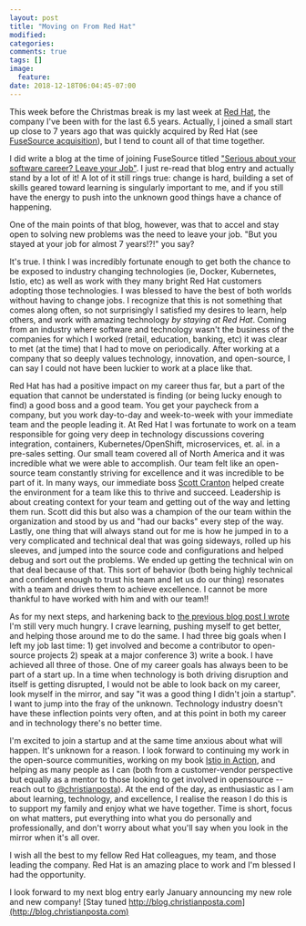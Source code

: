 ```yaml
---
layout: post
title: "Moving on From Red Hat"
modified:
categories: 
comments: true
tags: []
image:
  feature:
date: 2018-12-18T06:04:45-07:00
---
```


This week before the Christmas break is my last week at [Red Hat](https://www.redhat.com/), the company I've been with for the last 6.5 years. Actually, I joined a small start up close to 7 years ago that was quickly acquired by Red Hat (see [FuseSource acquisition](https://www.redhat.com/en/about/press-releases/red-hat-to-acquire-fusesource)), but I tend to count all of that time together. 

I did write a blog at the time of joining FuseSource titled ["Serious about your software career? Leave your Job"](http://blog.christianposta.com/rant/serious-about-your-software-career-leave-your-job/). I just re-read that blog entry and actually stand by a lot of it! A lot of it still rings true: change is hard, building a set of skills geared toward learning is singularly important to me, and if you still have the energy to push into the unknown good things have a chance of happening. 

One of the main points of that blog, however, was that to accel and stay open to solving new problems was the need to leave your job. "But you stayed at your job for almost 7 years!?!" you say? 

It's true. I think I was incredibly fortunate enough to get both the chance to be exposed to industry changing technologies (ie, Docker, Kubernetes, Istio, etc) as well as work with they many bright Red Hat customers adopting those technologies. I was blessed to have the best of both worlds without having to change jobs. I recognize that this is not something that comes along often, so not surprisingly I satisfied my desires to learn, help others, and work with amazing technology _by staying at Red Hat_. Coming from an industry where software and technology wasn't the business of the companies for which I worked (retail, education, banking, etc) it was clear to met (at the time) that I had to move on periodically. After working at a company that so deeply values technology, innovation, and open-source, I can say I could not have been luckier to work at a place like that.  

Red Hat has had a positive impact on my career thus far, but a part of the equation that cannot be understated is finding (or being lucky enough to find) a good boss and a good team. You get your paycheck from a company, but you work day-to-day and week-to-week with your immediate team and the people leading it. At Red Hat I was fortunate to work on a team responsible for going very deep in technology discussions covering integration, containers, Kubernetes/OpenShift, microservices, et. al. in a pre-sales setting. Our small team covered all of North America and it was incredible what we were able to accomplish. Our team felt like an open-source team constantly striving for excellence and it was incredible to be part of it. In many ways, our immediate boss [Scott Cranton](https://www.linkedin.com/in/scottcranton) helped create the environment for a team like this to thrive and succeed. Leadership is about creating context for your team and getting out of the way and letting them run. Scott did this but also was a champion of the our team within the organization and stood by us and "had our backs" every step of the way. Lastly, one thing that will always stand out for me is how he jumped in to a very complicated and technical deal that was going sideways, rolled up his sleeves, and jumped into the source code and configurations and helped debug and sort out the problems. We ended up getting the technical win on that deal because of that. This sort of behavior (both being highly technical and confident enough to trust his team and let us do our thing) resonates with a team and drives them to achieve excellence.  I cannot be more thankful to have worked with him and with our team!!

As for my next steps, and harkening back to [the previous blog post I wrote](http://blog.christianposta.com/rant/serious-about-your-software-career-leave-your-job/) I'm still very much hungry. I crave learning, pushing myself to get better, and helping those around me to do the same. I had three big goals when I left my job last time: 1) get involved and become a contributor to open-source projects 2) speak at a major conference 3) write a book. I have achieved all three of those. One of my career goals has always been to be part of a start up. In a time when technology is both driving disruption and itself is getting disrupted, I would not be able to look back on my career, look myself in the mirror, and say "it was a good thing I didn't join a startup". I want to jump into the fray of the unknown. Technology industry doesn't have these inflection points very often, and at this point in both my career and in technology there's no better time. 

I'm excited to join a startup and at the same time anxious about what will happen. It's unknown for a reason. I look forward to continuing my work in the open-source communities, working on my book [Istio in Action](https://www.manning.com/books/istio-in-action), and helping as many people as I can (both from a customer-vendor perspective but equally as a mentor to those looking to get involved in opensource -- reach out to [@christianposta](https://twitter.com/christianposta)). At the end of the day, as enthusiastic as I am about learning, technology, and excellence, I realise the reason I do this is to support my family and enjoy what we have together. Time is short, focus on what matters, put everything into what you do personally and professionally, and don't worry about what you'll say when you look in the mirror when it's all over. 

I wish all the best to my fellow Red Hat colleagues, my team, and those leading the company. Red Hat is an amazing place to work and I'm blessed I had the opportunity. 

I look forward to my next blog entry early January announcing my new role and new company!  [Stay tuned http://blog.christianposta.com](http://blog.christianposta.com)

